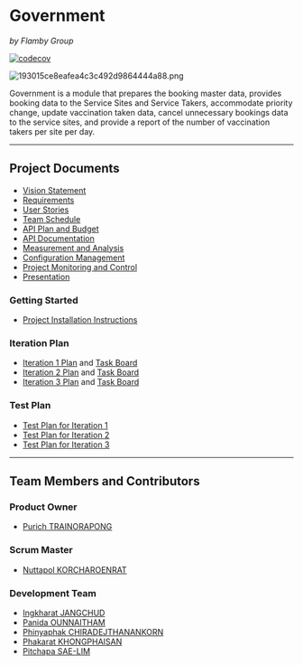 # Government
*by Flamby Group*

[![codecov](https://codecov.io/gh/flamxby/government/branch/master/graph/badge.svg?token=MtSeDzpyuy)](https://codecov.io/gh/flamxby/government)

![193015ce8eafea4c3c492d9864444a88.png](https://www.img.in.th/images/193015ce8eafea4c3c492d9864444a88.png)

Government is a module that prepares the booking master data, provides booking data to the Service Sites and Service Takers, accommodate priority change, update vaccination taken data, cancel unnecessary bookings data to the service sites, and provide a report of the number of vaccination takers per site per day.
***

## Project Documents
* [Vision Statement](https://github.com/flamxby/government/wiki/Vision-Statement)
* [Requirements](https://github.com/flamxby/government/wiki/Requirements)
* [User Stories](https://github.com/flamxby/government/wiki/User-Stories)
* [Team Schedule](https://github.com/flamxby/government/wiki/Team-Schedule)
* [API Plan and Budget](https://github.com/flamxby/government/wiki/API-Plan-and-Budget)
* [API Documentation](https://github.com/flamxby/government/wiki/API-Documentation)
* [Measurement and Analysis](https://github.com/flamxby/government/wiki/Measurement-and-Analysis)
* [Configuration Management](https://github.com/flamxby/government/wiki/Configuration-Management)
* [Project Monitoring and Control](https://github.com/flamxby/government/wiki/Project-Monitoring-and-Control)
* [Presentation](https://github.com/flamxby/government/wiki/Presentation)


### Getting Started
* [Project Installation Instructions](INSTALL.md)

### Iteration Plan
* [Iteration 1 Plan](https://github.com/flamxby/government/wiki/Iteration-1-Plan) and [Task Board](https://github.com/flamxby/government/projects/1)
* [Iteration 2 Plan](https://github.com/flamxby/government/wiki/Iteration-1-Plan) and [Task Board](https://github.com/flamxby/government/projects/2)
* [Iteration 3 Plan](https://github.com/flamxby/government/wiki/Iteration-1-Plan) and [Task Board](https://github.com/flamxby/government/projects/3)

### Test Plan
* [Test Plan for Iteration 1](https://github.com/flamxby/government/wiki/Test-Plan-for-Iteration-1)
* [Test Plan for Iteration 2](https://github.com/flamxby/government/wiki/Test-Plan-for-Iteration-2)
* [Test Plan for Iteration 3](https://github.com/flamxby/government/wiki/Test-Plan-for-Iteration-3)

***
## Team Members and Contributors
### Product Owner
* [Purich TRAINORAPONG](https://github.com/jeanyjean)
### Scrum Master
* [Nuttapol KORCHAROENRAT](https://github.com/nuttapol-kor)
### Development Team
* [Ingkharat JANGCHUD](https://github.com/ingkharatj) 
* [Panida OUNNAITHAM](https://github.com/PanidaOun)
* [Phinyaphak CHIRADEJTHANANKORN](https://github.com/vnsvakanda)
* [Phakarat KHONGPHAISAN](https://github.com/pakarat044)
* [Pitchapa SAE-LIM](https://github.com/PitchapaSaelim)
